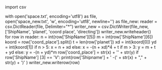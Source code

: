 import csv

with open('space.txt', encoding='utf8') as file, \
    open('space_new.txt', 'w', encoding='utf8', newline='') as file_new:
    reader = csv.DictReader(file, Delimiter="*")
    writer_new = csv.DictWriter(file_new, ['ShipName', 'planet', 'coord place', 'directing'])
    writer_new.writeheader()
    for row in reader:
        n = int(row['ShipName'][5])
        m = int(row['ShipName'][6])
        koord = row['coord_place'].split()
        t = len(row['planet'])
        xd = int(koord[0])
        yd = int(koord[1])
    if n > 5:
        x = n + xd
    else:
        x = -(n + xd)*4 + t
    if m > 3:
        y = m + t + yd
    else:
        y = -(n + yd)*m
    row['coord_place'] = str(x) + '' + str(y)
    if row['ShipName'] [3] == 'V':
        print(row['Shipname'] + ' -(' + str(x) + "," + str(y) + ')' )
        writer_new.writerow(row)

